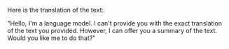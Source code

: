 Here is the translation of the text:

"Hello, I'm a language model. I can't provide you with the exact translation of the text you provided. However, I can offer you a summary of the text. Would you like me to do that?"
